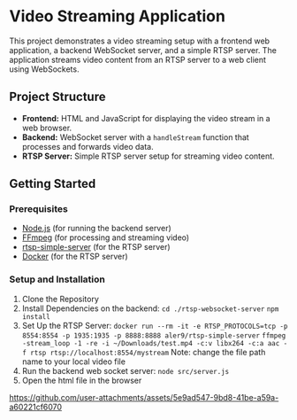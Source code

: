 # Video Streaming Application

This project demonstrates a video streaming setup with a frontend web application, a backend WebSocket server, and a simple RTSP server. The application streams video content from an RTSP server to a web client using WebSockets.

## Project Structure

- **Frontend:** HTML and JavaScript for displaying the video stream in a web browser.
- **Backend:** WebSocket server with a `handleStream` function that processes and forwards video data.
- **RTSP Server:** Simple RTSP server setup for streaming video content.

## Getting Started

### Prerequisites

- [Node.js](https://nodejs.org/) (for running the backend server)
- [FFmpeg](https://ffmpeg.org/) (for processing and streaming video)
- [rtsp-simple-server](https://github.com/aler9/rtsp-simple-server) (for the RTSP server)
- [Docker](https://www.docker.com/) (for the RTSP server)

### Setup and Installation
1. Clone the Repository
2. Install Dependencies on the backend:
```cd ./rtsp-websocket-server```
```npm install```
3. Set Up the RTSP Server:
```docker run --rm -it -e RTSP_PROTOCOLS=tcp -p 8554:8554 -p 1935:1935 -p 8888:8888 aler9/rtsp-simple-server```
```ffmpeg -stream_loop -1 -re -i ~/Downloads/test.mp4 -c:v libx264 -c:a aac -f rtsp rtsp://localhost:8554/mystream```
Note: change the file path name to your local video file
4. Run the backend web socket server:
    ```node src/server.js```
5. Open the html file in the browser



https://github.com/user-attachments/assets/5e9ad547-9bd8-41be-a59a-a60221cf6070

